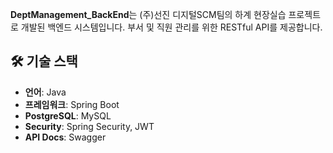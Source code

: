 **DeptManagement_BackEnd**는 (주)선진 디지털SCM팀의 하계 현장실습 프로젝트로 개발된 백엔드 시스템입니다. 
부서 및 직원 관리를 위한 RESTful API를 제공합니다.

## 🛠 기술 스택

- **언어**: Java
- **프레임워크**: Spring Boot
- **PostgreSQL**: MySQL
- **Security**: Spring Security, JWT
- **API Docs**: Swagger
  

